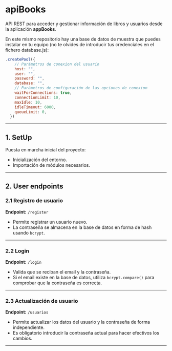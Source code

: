# apiBooks

API REST para acceder y gestionar información de libros y usuarios desde la aplicación **appBooks**.

En este mismo repositorio hay una base de datos de muestra que puedes instalar en tu equipo (no te olvides de introducir tus credenciales en el fichero database.js):
```js
.createPool({
    // Parámetros de conexion del usuario
    host: "",
    user: "",
    password: "",
    database: "",
    // Parámetros de configuración de las opciones de conexion
    waitForConnections: true,
    connectionLimit: 10,
    maxIdle: 10,
    idleTimeout: 6000,
    queueLimit: 0,
  })
```

---

## 1. SetUp

Puesta en marcha inicial del proyecto:
- Inicialización del entorno.
- Importación de módulos necesarios.

---

## 2. User endpoints

### 2.1 Registro de usuario

**Endpoint:** `/register`

- Permite registrar un usuario nuevo.
- La contraseña se almacena en la base de datos en forma de hash usando `bcrypt`.

---

### 2.2 Login

**Endpoint:** `/login`

- Valida que se reciban el email y la contraseña.
- Si el email existe en la base de datos, utiliza `bcrypt.compare()` para comprobar que la contraseña es correcta.

---

### 2.3 Actualización de usuario

**Endpoint:** `/usuarios`

- Permite actualizar los datos del usuario y la contraseña de forma independiente.
- Es obligatorio introducir la contraseña actual para hacer efectivos los cambios.

---